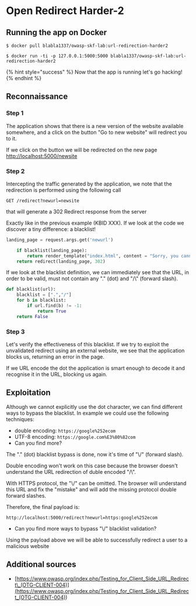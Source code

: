 # Open Redirect Harder-2

## Running the app on Docker

```
$ docker pull blabla1337/owasp-skf-lab:url-redirection-harder2
```

```
$ docker run -ti -p 127.0.0.1:5000:5000 blabla1337/owasp-skf-lab:url-redirection-harder2
```

{% hint style="success" %}
Now that the app is running let's go hacking!
{% endhint %}

## Reconnaissance

### Step 1

The application shows that there is a new version of the website available somewhere, and a click on the button "Go to new website" will redirect you to it.

If we click on the button we will be redirected on the new page [http://localhost:5000/newsite](http://localhost:5000/newsite)

### Step 2

Intercepting the traffic generated by the application, we note that the redirection is performed using the following call

```
GET /redirect?newurl=newsite
```

that will generate a 302 Redirect response from the server

Exactly like in the previous example (KBID XXX). If we look at the code we discover a tiny difference: a blacklist!

```python
landing_page = request.args.get('newurl')

    if blacklist(landing_page):
        return render_template("index.html", content = "Sorry, you cannot use \".\" and \"/\" in the redirect. Good luck!")
    return redirect(landing_page, 302)
```

If we look at the blacklist definition, we can immediately see that the URL, in order to be valid, must not contain any "." (dot) and "/\\" (forward slash).

```python
def blacklist(url):
    blacklist = [".","/"]
    for b in blacklist:
        if url.find(b) != -1:
            return True
    return False
```

### Step 3

Let's verify the effectiveness of this blacklist. If we try to exploit the unvalidated redirect using an external website, we see that the application blocks us, returning an error in the page.

If we URL encode the dot the application is smart enough to decode it and recognise it in the URL, blocking us again.

## Exploitation

Although we cannot explicitly use the dot character, we can find different ways to bypass the blacklist. In example we could use the following techniques:

- double encoding: `https://google%252ecom`&#x20;
- UTF-8 encoding: `https://google.com%E3%80%82com`
- Can you find more?&#x20;

The "." (dot) blacklist bypass is done, now it's time of "\\/" (forward slash).

Double encoding won't work on this case because the browser doesn't understand the URL redirection of duble encoded "/\\".

With HTTPS protocol, the "\\/" can be omitted. The browser will understand this URL and fix the "mistake" and will add the missing protocol double forward slashes.

Therefore, the final payload is:

```
http://localhost:5000/redirect?newurl=https:google%252ecom
```

- Can you find more ways to bypass "\\/" blacklist validation?&#x20;

Using the payload above we will be able to successfully redirect a user to a malicious website

## Additional sources

- [https://www.owasp.org/index.php/Testing_for_Client_Side_URL_Redirect\_(OTG-CLIENT-004)](<https://www.owasp.org/index.php/Testing_for_Client_Side_URL_Redirect_(OTG-CLIENT-004)>)
